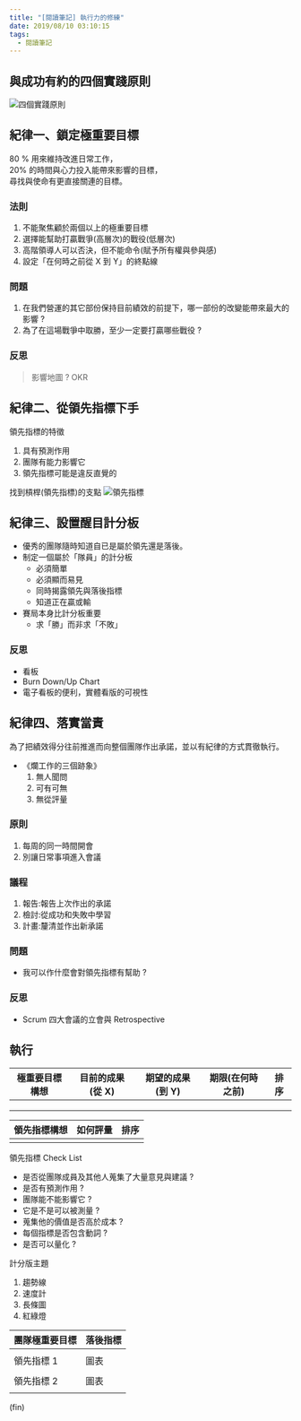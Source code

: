 ```yaml
---
title: "[閱讀筆記] 執行力的修練"
date: 2019/08/10 03:10:15
tags:
  - 閱讀筆記
---
```


## 與成功有約的四個實踐原則

![四個實踐原則](https://i.imgur.com/RyowM2h.jpg)

## 紀律一、鎖定極重要目標

80 % 用來維持改進日常工作，  
20% 的時間與心力投入能帶來影響的目標，  
尋找與使命有更直接關連的目標。

### 法則

1. 不能聚焦顧於兩個以上的極重要目標
2. 選擇能幫助打贏戰爭(高層次)的戰役(低層次)
3. 高階領導人可以否決，但不能命令(賦予所有權與參與感)
4. 設定「在何時之前從 X 到 Y」的終點線

### 問題

1. 在我們營運的其它部份保持目前績效的前提下，哪一部份的改變能帶來最大的影響 ?
2. 為了在這場戰爭中取勝，至少一定要打贏哪些戰役 ?

### 反思

> 影響地圖 ?
> OKR

## 紀律二、從領先指標下手

領先指標的特徵

1. 具有預測作用
2. 團隊有能力影響它
3. 領先指標可能是違反直覺的

找到槓桿(領先指標)的支點
![領先指標](https://i.imgur.com/DyfN3F5.jpg)

## 紀律三、設置醒目計分板

- 優秀的團隊隨時知道自已是屬於領先還是落後。
- 制定一個屬於「隊員」的計分板
  - 必須簡單
  - 必須顯而易見
  - 同時揭露領先與落後指標
  - 知道正在贏或輸
- 賽局本身比計分板重要
  - 求「勝」而非求「不敗」

### 反思

- 看板
- Burn Down/Up Chart
- 電子看板的便利，實體看版的可視性

## 紀律四、落實當責

為了把績效得分往前推進而向整個團隊作出承諾，並以有紀律的方式貫徹執行。

- 《爛工作的三個跡象》
  1. 無人聞問
  2. 可有可無
  3. 無從評量

### 原則

1. 每周的同一時間開會
2. 別讓日常事項進入會議

### 議程

1. 報告:報告上次作出的承諾
2. 檢討:從成功和失敗中學習
3. 計畫:釐清並作出新承諾

### 問題

- 我可以作什麼會對領先指標有幫助 ?

### 反思

- Scrum 四大會議的立會與 Retrospective

## 執行

| 極重要目標構想 | 目前的成果(從 X) | 期望的成果(到 Y) | 期限(在何時之前) | 排序 |
| -------------- | ---------------- | ---------------- | ---------------- | ---- |
|                |                  |                  |                  |      |
|                |                  |                  |                  |      |
|                |                  |                  |                  |      |

| 領先指標構想 | 如何評量 | 排序 |
| ------------ | -------- | ---- |
|              |          |      |

領先指標 Check List

- 是否從團隊成員及其他人蒐集了大量意見與建議 ?
- 是否有預測作用 ?
- 團隊能不能影響它 ?
- 它是不是可以被測量 ?
- 蒐集他的價值是否高於成本 ?
- 每個指標是否包含動詞 ?
- 是否可以量化 ?

計分版主題

1. 趨勢線
2. 速度計
3. 長條圖
4. 紅綠燈

| 團隊極重要目標 | 落後指標 |
| -------------- | -------- |
|                |          |
| 領先指標 1     | 圖表     |
|                |          |
| 領先指標 2     | 圖表     |
|                |          |

(fin)
